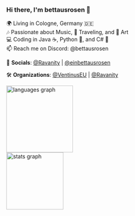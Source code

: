 ### Hi there, I'm bettausrosen 👋

🌍 Living in Cologne, Germany 🇩🇪  
🎶 Passionate about Music, 🌄 Traveling, and 🎨 Art  
💻 Coding in Java ☕, Python 🐍, and C# 🎯  
📫 Reach me on Discord: @bettausrosen  

🔗 **Socials**: [@Ravanity](https://twitter.com/Ravanity) | [@einbettausrosen](https://instagram.com/einbettausrosen)

🛠️ **Organizations**: [@VentinusEU](https://github.com/VentinusEU) | [@Ravanity](https://github.com/Ravanity)

<div align="left">
  <img src="https://github-readme-stats.vercel.app/api/top-langs/?username=bettausrosen&theme=dark" height="175" alt="languages graph"/>
  <br>
  <img src="https://github-readme-stats.vercel.app/api?hide_title=false&hide_rank=false&show_icons=true&include_all_commits=true&count_private=true&disable_animations=false&theme=dark&locale=de&hide_border=false&username=bettausrosen" height="150" alt="stats graph"/>
</div>
